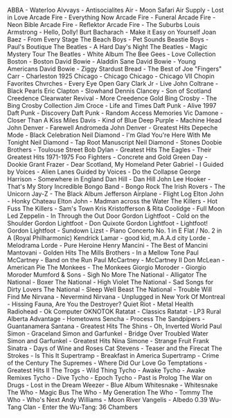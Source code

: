 ABBA - Waterloo
Alvvays - Antisocialites
Air - Moon Safari
Air Supply - Lost in Love
Arcade Fire - Everything Now
Arcade Fire - Funeral
Arcade Fire - Neon Bible
Arcade Fire - Reflektor
Arcade Fire - The Suburbs
Louis Armstrong - Hello, Dolly!
Burt Bacharach - Make it Easy on Yourself
Joan Baez - From Every Stage
The Beach Boys - Pet Sounds
Beastie Boys - Paul's Boutique
The Beatles - A Hard Day's Night
The Beatles - Magic Mystery Tour
The Beatles - White Album
The Bee Gees - Love Collection
Boston - Boston
David Bowie - Aladdin Sane
David Bowie - Young Americans
David Bowie - Ziggy Stardust
Bread - The Best of
Joe "Fingers" Carr - Charleston 1925
Chicago - Chicago
Chicago - Chicago VII
Chopin Favorites
Chvrches - Every Eye Open
Gary Clark Jr - Live
John Coltrane - Black Pearls
Eric Clapton - Slowhand
Dennis Clancey - Son of Scotland
Creedence Clearwater Revival - More Creedence Gold
Bing Crosby - The Bing Crosby Collection
Jim Croce - Life and Times
Daft Punk - Alive 1997
Daft Punk - Discovery
Daft Punk - Random Access Memories
Vic Damone - Closer Than A Kiss
Miles Davis - Kind of Blue
Deep Purple - Machine Head
John Denver - Farewell Andromeda
John Denver - Greatest Hits
Depeche Mode - Black Celebration
Neil Diamond - I'm Glad You're Here With Me Tonight
Neil Diamond - Tap Root Manuscript
Neil Diamond - Stones
Doobie Brothers - Toulouse Street
Bob Dylan - Greatest Hits
The Eagles - Their Greatest Hits 1971-1975
Foo Fighters - Concrete and Gold
Green Day - Dookie
Grant Frazer - Dear Scotland, My Homeland
Peter Gabriel - I
Guided by Voices - Alien Lanes
Guided by Voices - Do the Collapse
George Harrison - Somewhere in England
Dan Hill - Dan Hill
John Lee Hooker - That's My Story
Incredible Bongo Band - Bongo Rock
The Irish Rovers - The Unicorn
Jay-Z - The Black Album
Jefferson Airplane - Flight Log
Elton John - Honky Chateau
Elton John - Madman across the Water
The Killers - Hot Fuss
The Killers - Sam's Town
Kris Kristofferson & Rita Coolidge - Full Moon
Led Zeppelin - In Through the Out Door
Gordon Lightfoot - Cold on the Shoulder
Gordon Lightfoot - Don Quixote
Gordon Lightfoot - Lightfoot!
Gordon Lightfoot - Sundown
Lizst - Piano Concerto No. 1 in E Flat / No. 2 in A (Royal Philharmonic)
Kendrick Lamar - good kid, m.A.A.d city
Lorde - Melodrama
Lorde - Pure Heroine
Henry Mancini - The Best of Mancini
Mantovani - Golden Hits
The Mills Brothers - In a Mellow Tone
Paul McCartney - Band on the Run
Paul McCartney - McCartney II
Don McLean - American Pie
The Monkees - The Monkees
Giorgio Moroder - Giorgio Moroder
Mumford & Sons - Sigh No More
The National - Alligator
The National - Boxer
The National - High Violet
The National - Sad Songs for Dirty Lovers
The National - Sleep Well Beast
The National - Trouble Will Find Me
Nirvana - Nevermind
Nirvana - Unplugged in New York
Of Montreal - Hissing Fauna, Are You the Destroyer?
Quiet Riot - Metal Health
Radiohead - Ok Computer OKNOTOK
Ratatat - Classics
Ratatat - LP3
Rural Alberta Advantage - Hometowns
Sencha - Process
The Sandpipers - Guantanamera
Santana - Greatest Hits
The Shins - Oh, Inverted World
Paul Simon - Graceland
Simon and Garfunkel - Bridge Over Troubled Water
Simon and Garfunkel - Greatest Hits
Nina Simone - Strange Fruit
Frank Sinatra - Days of Wine and Roses
Cat Stevens - Teaser and the Firecat
The Strokes - Is This It
Supertramp - Breakfast in America
Supertramp - Crime of the Century
The Supremes - Where Did Our Love Go
Temptations - Greatest Hits II
The Trogs - Wild Thing
Tycho - Awake
Tycho - Awake Remixes
Tycho - Dive
Tycho - Epoch
Tycho - Past is Prolog
The War on Drugs - Lost in the Dream
Weezer - Blue Album
Whitesnake - Whitesnake
The Who - Magic Bus
The Who - My Generation
The Who - Tommy
The Who - Who's Next
Andy Williams - Moon River
Vangelis - Albedo 0.39
Wu-Tang Clan - Enter the Wu-Tang: 36 Chambers